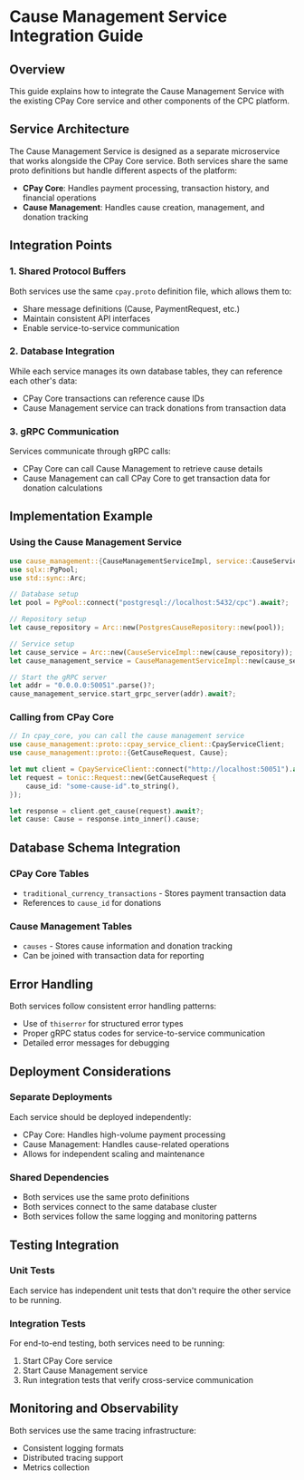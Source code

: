 # Cause Management Service Integration Guide

## Overview

This guide explains how to integrate the Cause Management Service with the existing CPay Core service and other components of the CPC platform.

## Service Architecture

The Cause Management Service is designed as a separate microservice that works alongside the CPay Core service. Both services share the same proto definitions but handle different aspects of the platform:

- **CPay Core**: Handles payment processing, transaction history, and financial operations
- **Cause Management**: Handles cause creation, management, and donation tracking

## Integration Points

### 1. Shared Protocol Buffers

Both services use the same `cpay.proto` definition file, which allows them to:
- Share message definitions (Cause, PaymentRequest, etc.)
- Maintain consistent API interfaces
- Enable service-to-service communication

### 2. Database Integration

While each service manages its own database tables, they can reference each other's data:
- CPay Core transactions can reference cause IDs
- Cause Management service can track donations from transaction data

### 3. gRPC Communication

Services communicate through gRPC calls:
- CPay Core can call Cause Management to retrieve cause details
- Cause Management can call CPay Core to get transaction data for donation calculations

## Implementation Example

### Using the Cause Management Service

```rust
use cause_management::{CauseManagementServiceImpl, service::CauseServiceImpl, repository::PostgresCauseRepository};
use sqlx::PgPool;
use std::sync::Arc;

// Database setup
let pool = PgPool::connect("postgresql://localhost:5432/cpc").await?;

// Repository setup
let cause_repository = Arc::new(PostgresCauseRepository::new(pool));

// Service setup
let cause_service = Arc::new(CauseServiceImpl::new(cause_repository));
let cause_management_service = CauseManagementServiceImpl::new(cause_service);

// Start the gRPC server
let addr = "0.0.0.0:50051".parse()?;
cause_management_service.start_grpc_server(addr).await?;
```

### Calling from CPay Core

```rust
// In cpay_core, you can call the cause management service
use cause_management::proto::cpay_service_client::CpayServiceClient;
use cause_management::proto::{GetCauseRequest, Cause};

let mut client = CpayServiceClient::connect("http://localhost:50051").await?;
let request = tonic::Request::new(GetCauseRequest {
    cause_id: "some-cause-id".to_string(),
});

let response = client.get_cause(request).await?;
let cause: Cause = response.into_inner().cause;
```

## Database Schema Integration

### CPay Core Tables
- `traditional_currency_transactions` - Stores payment transaction data
- References to `cause_id` for donations

### Cause Management Tables
- `causes` - Stores cause information and donation tracking
- Can be joined with transaction data for reporting

## Error Handling

Both services follow consistent error handling patterns:
- Use of `thiserror` for structured error types
- Proper gRPC status codes for service-to-service communication
- Detailed error messages for debugging

## Deployment Considerations

### Separate Deployments
Each service should be deployed independently:
- CPay Core: Handles high-volume payment processing
- Cause Management: Handles cause-related operations
- Allows for independent scaling and maintenance

### Shared Dependencies
- Both services use the same proto definitions
- Both services connect to the same database cluster
- Both services follow the same logging and monitoring patterns

## Testing Integration

### Unit Tests
Each service has independent unit tests that don't require the other service to be running.

### Integration Tests
For end-to-end testing, both services need to be running:
1. Start CPay Core service
2. Start Cause Management service
3. Run integration tests that verify cross-service communication

## Monitoring and Observability

Both services use the same tracing infrastructure:
- Consistent logging formats
- Distributed tracing support
- Metrics collection